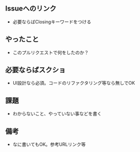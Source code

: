 ## Issueへのリンク
* 必要ならばClosingキーワードをつける

## やったこと
* このプルリクエストで何をしたのか？

## 必要ならばスクショ
* UI設計なら必須。コードのリファクタリング等なら無しでOK

## 課題
* わからないこと、やっていない事などを書く

## 備考
* なに書いてもOK。参考URLリンク等